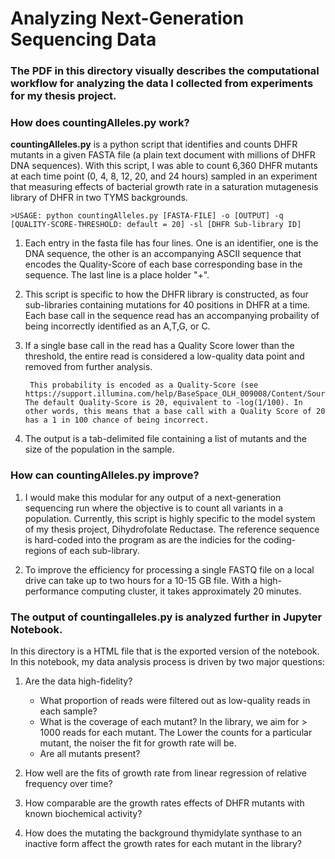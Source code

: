 # Analyzing Next-Generation Sequencing Data

### The PDF in this directory visually describes the computational workflow for analyzing the data I collected from experiments for my thesis project. 

### How does **countingAlleles.py** work? 


**countingAlleles.py** is a python script that identifies and counts DHFR mutants in a given FASTA file (a plain text document with millions of DHFR DNA sequences). With this script, I was able to count 6,360 DHFR mutants at each time point (0, 4, 8, 12, 20, and 24 hours) sampled in an experiment that measuring effects of bacterial growth rate in a saturation mutagenesis library of DHFR in two TYMS backgrounds. 

	>USAGE: python countingAlleles.py [FASTA-FILE] -o [OUTPUT] -q [QUALITY-SCORE-THRESHOLD: default = 20] -sl [DHFR Sub-library ID] 



1. Each entry in the fasta file has four lines. One is an identifier, one is the DNA sequence, the other is an accompanying ASCII sequence that encodes the Quality-Score of each base corresponding base in the sequence. The last line is a place holder "+". 

2. This script is specific to how the DHFR library is constructed, as four sub-libraries containing mutations for 40 positions in DHFR at a time. Each base call in the sequence read has an accompanying probaility of being incorrectly identified as an A,T,G, or C. 

3. If a single base call in the read has a Quality Score lower than the threshold, the entire read is considered a low-quality data point and removed from further analysis.

		This probability is encoded as a Quality-Score (see https://support.illumina.com/help/BaseSpace_OLH_009008/Content/Source/Informatics/BS/QualityScoreEncoding_swBS.htm). The default Quality-Score is 20, equivalent to -log(1/100). In other words, this means that a base call with a Quality Score of 20 has a 1 in 100 chance of being incorrect.  

4. The output is a tab-delimited file containing a list of mutants and the size of the population in the sample.

### How can **countingAlleles.py** improve? 

1. I would make this modular for any output of a next-generation sequencing run where the objective is to count all variants in a population. Currently, this script is highly specific to the model system of my thesis project, Dihydrofolate Reductase. The reference sequence is hard-coded into the program as are the indicies for the coding-regions of each sub-library. 

2. To improve the efficiency for processing a single FASTQ file on a local drive can take up to two hours for a 10-15 GB file. With a high-performance computing cluster, it takes approximately 20 minutes.


### The output of countingalleles.py is analyzed further in Jupyter Notebook. 

In this directory is a HTML file that is the exported version of the notebook. In this notebook, my data analysis process is driven by two major questions: 

1. Are the data high-fidelity? 
	- What proportion of reads were filtered out as low-quality reads in each sample? 
	- What is the coverage of each mutant? In the library, we aim for > 1000 reads for each mutant. The Lower the counts for a particular mutant, the noiser the fit for growth rate will be.  
	- Are all mutants present? 

2. How well are the fits of growth rate from linear regression of relative frequency over time? 

3. How comparable are the growth rates effects of DHFR mutants with known biochemical activity? 

4. How does the mutating the background thymidylate synthase to an inactive form affect the growth rates for each mutant in the library? 

